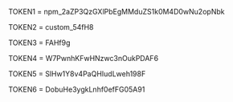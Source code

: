 TOKEN1 = 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
  
TOKEN2 = custom_54fH8

TOKEN3 = FAHf9g

TOKEN4 = W7PwnhKFwHNzwc3nOukPDAF6

TOKEN5 = SlHw1Y8v4PaQHIudLweh198F

TOKEN6 = DobuHe3ygkLnhf0efFG05A91
